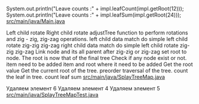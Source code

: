 <!-- doc.py -->
System.out.println("Leave counts :" + impl.leafCount(impl.getRoot(12)));
System.out.println("Leave counts :" + impl.leafSum(impl.getRoot(24)));
[src/main/java/Main.java](src/main/java/Main.java)

Left child rotate
Right child rotate
adjustTree function to perform rotations and zig - zig, zig-zag operations.
left child data match do simple left child rotate
zig-zig
zig-zag
right child data match do simple left child rotate
zig-zig
zig-zag
Link node and its all parent after zig-zig or zig-zag
set root to node.
The root is now that of the final tree
Check if any node exist or not.
item need to be added
item and root where it need to be added
Get the root value
Get the current root of the tree.
preorder traversal of the tree.
count the leaf in tree.
count leaf sum
[src/main/java/SplayTreeMap.java](src/main/java/SplayTreeMap.java)

Удаляем элемент 6
Удаляем элемент 4
Удаляем элемент 5
[src/main/java/SplayTreeMapTest.java](src/main/java/SplayTreeMapTest.java)

